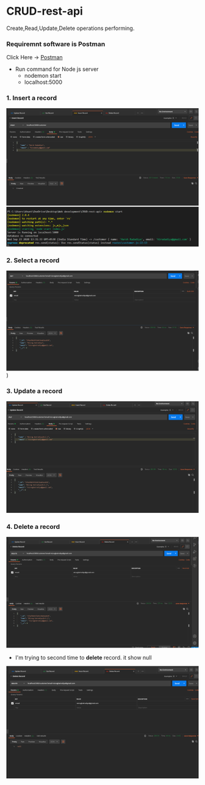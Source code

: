 # CRUD-rest-api
 Create,Read,Update,Delete operations performing.

 ### Requiremnt software is Postman
  Click Here -> [Postman ](https://www.postman.com/downloads/)
  * Run command for Node js server
    - nodemon start
    - localhost:5000

 ### 1. Insert a record
 
 ![404](Images/insert_1.png)
 ![404](Images/insert_2.png)

### 2. Select a record
 
 ![404](Images/Select.png)
)


### 3. Update a record
 
 ![404](Images/Update.png)
 



 ### 4. Delete a record
 
 ![404](Images/1_delete.png)

 - I'm trying to second time to **delete** record. it show null

 ![404](Images/2_delete.png)
